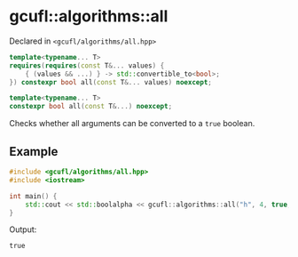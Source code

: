 # gcufl::algorithms::all
Declared in `<gcufl/algorithms/all.hpp>`
```cpp
template<typename... T>
requires(requires(const T&... values) {
	{ (values && ...) } -> std::convertible_to<bool>;
}) constexpr bool all(const T&... values) noexcept;

template<typename... T>
constexpr bool all(const T&...) noexcept;
```
Checks whether all arguments can be converted to a `true` boolean.
## Example
```cpp
#include <gcufl/algorithms/all.hpp>
#include <iostream>

int main() {
	std::cout << std::boolalpha << gcufl::algorithms::all("h", 4, true, '$') << '\n';
}
```
Output:
```
true
```
